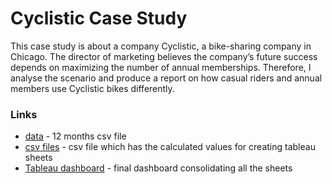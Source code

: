 # **Cyclistic Case Study** 
This case study is about a company Cyclistic, a bike-sharing company in Chicago. The director of marketing believes the company’s future success depends on maximizing the number of annual memberships. Therefore, I analyse the scenario and produce a report on how casual riders and annual members use Cyclistic bikes differently.

### **Links**
* [data](https://github.com/loghasuha/cyclistic/tree/main/data) - 12 months csv file
* [csv files](https://github.com/loghasuha/cyclistic/tree/main/csv_calculated)  - csv file which has the calculated values for creating tableau sheets
* [Tableau dashboard](https://public.tableau.com/views/cyclistictableau_16817430383780/Dashboard1?:language=en-US&:display_count=n&:origin=viz_share_link) - final dashboard consolidating all the sheets 

